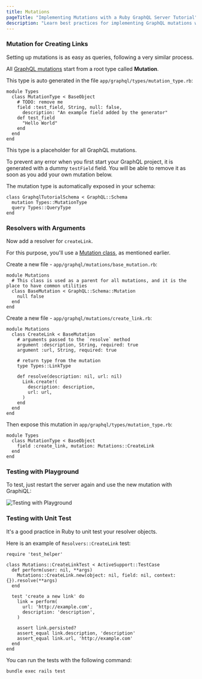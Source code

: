 ```yaml
---
title: Mutations
pageTitle: "Implementing Mutations with a Ruby GraphQL Server Tutorial"
description: "Learn best practices for implementing GraphQL mutations with Ruby and graphql-ruby. You can test your implementation in a GraphiQL Playground."
---
```


### Mutation for Creating Links

Setting up mutations is as easy as queries, following a very similar process.

All [GraphQL mutations](http://graphql.org/learn/queries/#mutations) start from a root type called **Mutation**.

This type is auto generated in the file `app/graphql/types/mutation_type.rb`:

```ruby(path=".../graphql-ruby/app/graphql/types/mutation_type.rb")
module Types
  class MutationType < BaseObject
    # TODO: remove me
    field :test_field, String, null: false,
      description: "An example field added by the generator"
    def test_field
      "Hello World"
    end
  end
end
```

This type is a placeholder for all GraphQL mutations.

To prevent any error when you first start your GraphQL project, it is generated with a dummy `testField` field.
You will be able to remove it as soon as you add your own mutation below.

The mutation type is automatically exposed in your schema:

```ruby(path=".../graphql-ruby/blob/master/app/graphql/graphql_tutorial_schema.rb")
class GraphqlTutorialSchema < GraphQL::Schema
  mutation Types::MutationType
  query Types::QueryType
end
```

### Resolvers with Arguments

Now add a resolver for `createLink`.

For this purpose, you'll use a [Mutation class](http://graphql-ruby.org/mutations/mutation_classes.html), as mentioned earlier.

<Instruction>

Create a new file - `app/graphql/mutations/base_mutation.rb`:

```ruby(path=".../graphql-ruby/app/graphql/mutations/base_mutation.rb")
module Mutations
  # This class is used as a parent for all mutations, and it is the place to have common utilities
  class BaseMutation < GraphQL::Schema::Mutation
    null false
  end
end
```

</Instruction>

<Instruction>

Create a new file - `app/graphql/mutations/create_link.rb`:

```ruby(path=".../graphql-ruby/app/graphql/mutations/create_link.rb")
module Mutations
  class CreateLink < BaseMutation
    # arguments passed to the `resolve` method
    argument :description, String, required: true
    argument :url, String, required: true

    # return type from the mutation
    type Types::LinkType

    def resolve(description: nil, url: nil)
      Link.create!(
        description: description,
        url: url,
      )
    end
  end
end
```

</Instruction>

<Instruction>

Then expose this mutation in `app/graphql/types/mutation_type.rb`:

```ruby(path=".../graphql-ruby/app/graphql/types/mutation_type.rb")
module Types
  class MutationType < BaseObject
    field :create_link, mutation: Mutations::CreateLink
  end
end
```

</Instruction>

### Testing with Playground

To test, just restart the server again and use the new mutation with GraphiQL:

![Testing with Playground](http://i.imgur.com/pHNRZlG.png)

### Testing with Unit Test

It's a good practice in Ruby to unit test your resolver objects.

Here is an example of `Resolvers::CreateLink` test:

```ruby(path=".../graphql-ruby/test/graphql/mutations/create_link_test.rb")
require 'test_helper'

class Mutations::CreateLinkTest < ActiveSupport::TestCase
  def perform(user: nil, **args)
    Mutations::CreateLink.new(object: nil, field: nil, context: {}).resolve(**args)
  end

  test 'create a new link' do
    link = perform(
      url: 'http://example.com',
      description: 'description',
    )

    assert link.persisted?
    assert_equal link.description, 'description'
    assert_equal link.url, 'http://example.com'
  end
end
```

You can run the tests with the following command:

```bash
bundle exec rails test
```
